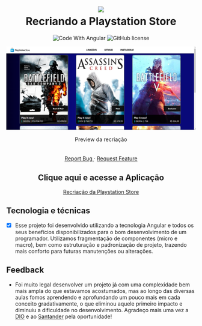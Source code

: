 <div align="center">

<h1 align="center">
 <img src="https://user-images.githubusercontent.com/45159366/101415619-1b103500-389d-11eb-83f8-74f87abf5eaf.png">
  <br />
  Recriando a Playstation Store
</h1>

  <!-- project badges -->
  <p align="center">
    <img 
        src="https://img.shields.io/badge/Code%20With-Angular%2016-E31918?logo=angular" 
        alt="Code With Angular">
   	<img 
      alt="GitHub license" 
      src="https://img.shields.io/github/license/felipeAguiarCode/angular-santander-home-clone?color=E31918"
    >
  </p> 

<div align="center">
  	<a href="#">
      <img src= ".github/assets/Preview-git.png" width="700" alt="preview" />
  	</a>
</div>

  <!-- project description and menu -->
  <p align="center">
      Preview da recriação
    <br />
    <br />
    <br />
    <a 
      href="https://github.com/BrunoPequeno/Playstation-store/issues">
      Report Bug
    </a>
    ·
    <a 
      href="https://github.com/BrunoPequeno/Playstation-store/issues/new">
      Request Feature
    </a>
		<h2> Clique aqui e acesse a Aplicação </h2>
		<a href="https://pequeno-playstation-store.vercel.app/" target="_blank"> Recriação da Playstation Store </a> 
  </p>
</div>

## Tecnologia e técnicas
- [x] Esse projeto foi desenvolvido utilizando a tecnologia Angular e todos os seus benefícios disponibilizados para o bom desenvolvimento de um programador. Utilizamos fragmentação de componentes (micro e macro), bem como estruturação e padronização de projeto, trazendo mais conforto para futuras manutenções ou alterações.
## Feedback
- Foi muito legal desenvolver um projeto já com uma complexidade bem mais ampla do que estavamos acostumados, mas ao longo das diversas aulas fomos aprendendo e aprofundando um pouco mais em cada conceito gradativamente, o que eliminou aquele primeiro impacto e diminuiu a dificuldade no desenvolvimento. Agradeço mais uma vez a [DIO](www.dio.me) e ao [Santander](https://app.becas-santander.com/pt-BR/program/bolsas-santander-santander-bootcamp-2023) pela oportunidade! 
